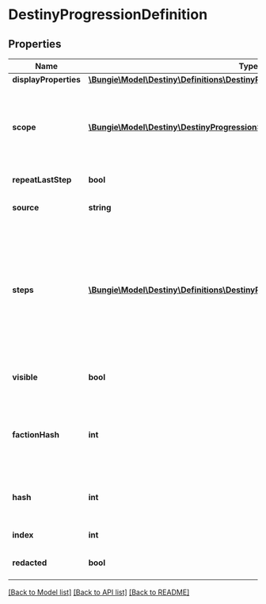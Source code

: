 # DestinyProgressionDefinition

## Properties
Name | Type | Description | Notes
------------ | ------------- | ------------- | -------------
**displayProperties** | [**\Bungie\Model\Destiny\Definitions\DestinyProgressionDisplayPropertiesDefinition**](DestinyProgressionDisplayPropertiesDefinition.md) |  | [optional] 
**scope** | [**\Bungie\Model\Destiny\DestinyProgressionScope**](DestinyProgressionScope.md) | The \&quot;Scope\&quot; of the progression indicates the source of the progression&#39;s live data.  See the DestinyProgressionScope enum for more info: but essentially, a Progression can either be backed by a stored value, or it can be a calculated derivative of other values. | [optional] 
**repeatLastStep** | **bool** | If this is True, then the progression doesn&#39;t have a maximum level. | [optional] 
**source** | **string** | If there&#39;s a description of how to earn this progression in the local config, this will be that localized description. | [optional] 
**steps** | [**\Bungie\Model\Destiny\Definitions\DestinyProgressionStepDefinition[]**](DestinyProgressionStepDefinition.md) | Progressions are divided into Steps, which roughly equate to \&quot;Levels\&quot; in the traditional sense of a Progression. Notably, the last step can be repeated indefinitely if repeatLastStep is true, meaning that the calculation for your level is not as simple as comparing your current progress to the max progress of the steps.   These and more calculations are done for you if you grab live character progression data, such as in the DestinyCharacterProgressionComponent. | [optional] 
**visible** | **bool** | If true, the Progression is something worth showing to users.  If false, BNet isn&#39;t going to show it. But that doesn&#39;t mean you can&#39;t. We&#39;re all friends here. | [optional] 
**factionHash** | **int** | If the value exists, this is the hash identifier for the Faction that owns this Progression.  This is purely for convenience, if you&#39;re looking at a progression and want to know if and who it&#39;s related to in terms of Faction Reputation. | [optional] 
**hash** | **int** | The unique identifier for this entity. Guaranteed to be unique for the type of entity, but not globally.  When entities refer to each other in Destiny content, it is this hash that they are referring to. | [optional] 
**index** | **int** | The index of the entity as it was found in the investment tables. | [optional] 
**redacted** | **bool** | If this is true, then there is an entity with this identifier/type combination, but BNet is not yet allowed to show it. Sorry! | [optional] 

[[Back to Model list]](../README.md#documentation-for-models) [[Back to API list]](../README.md#documentation-for-api-endpoints) [[Back to README]](../README.md)


